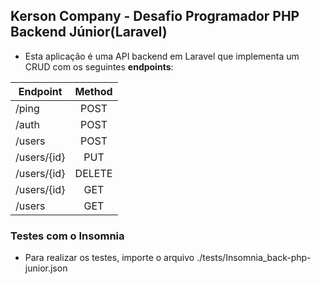 ## Kerson Company - Desafio Programador PHP Backend Júnior(Laravel) 

- Esta aplicação é uma API backend em Laravel que implementa um CRUD com os seguintes **endpoints**:

| Endpoint              | Method |
|-----------------------|:------:|
| /ping                 |  POST  |
| /auth                 |  POST  |
| /users                |  POST  |
| /users/{id}           |  PUT   |
| /users/{id}           | DELETE |
| /users/{id}           |  GET   |
| /users                |  GET   |

### Testes com o Insomnia

- Para realizar os testes, importe o arquivo ./tests/Insomnia_back-php-junior.json
